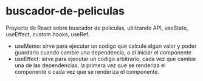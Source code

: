 # buscador-de-peliculas
Proyecto de React sobre buscador de peliculas, utilizando API, useState, useEffect, custom hooks, useRef.

- useMemo: sirve para ejecutar un codigo que calcule algun valor y poder guardarlo cuando cambie una dependencia, o al iniciar el componente
- useEffect: sirve para ejecutar un codigo arbitrario, cada vez que cambie una de las dependencias, la primera vez que se renderiza el componente o cada vez que se renderiza el componente.

